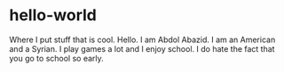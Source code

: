 # hello-world
Where I put stuff that is cool.
Hello. I am Abdol Abazid. I am an American and a Syrian. I play games a lot and I enjoy school. I do hate the fact that you go to school so early.
